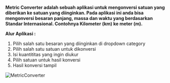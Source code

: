 **Metric Converter adalah sebuah aplikasi untuk mengonversi satuan yang diberikan ke satuan yang diinginkan. Pada aplikasi ini anda bisa mengonversi besaran panjang, massa dan waktu yang berdasarkan Standar Internasional. Contohnya Kilometer (km) ke meter (m).**

**Alur Aplikasi :**
1. Pilih salah satu besaran yang diinginkan di dropdown category
2. Pilih salah satu satuan untuk dikonversi
3. Isi kuantititas yang ingin diukur
4. Pilih satuan untuk hasil konversi
5. Hasil konversi tampil

![MetricConverter](https://github.com/user-attachments/assets/77d85fc1-e73e-424b-8f7f-1067b5131385)

